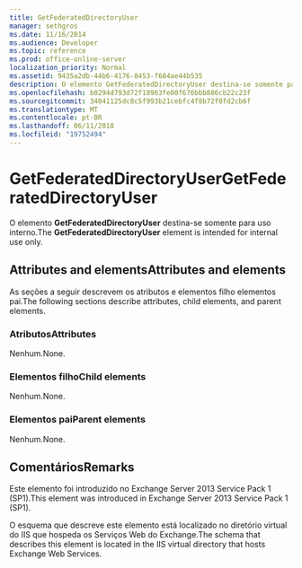 ```yaml
---
title: GetFederatedDirectoryUser
manager: sethgros
ms.date: 11/16/2014
ms.audience: Developer
ms.topic: reference
ms.prod: office-online-server
localization_priority: Normal
ms.assetid: 9435a2db-44b6-4176-8453-f684ae44b535
description: O elemento GetFederatedDirectoryUser destina-se somente para uso interno.
ms.openlocfilehash: b0294d793d72f18963fe00f676bbb886cb22c23f
ms.sourcegitcommit: 34041125dc8c5f993b21cebfc4f8b72f0fd2cb6f
ms.translationtype: MT
ms.contentlocale: pt-BR
ms.lasthandoff: 06/11/2018
ms.locfileid: "19752494"
---
```

# <a name="getfederateddirectoryuser"></a><span data-ttu-id="df8fa-103">GetFederatedDirectoryUser</span><span class="sxs-lookup"><span data-stu-id="df8fa-103">GetFederatedDirectoryUser</span></span>

<span data-ttu-id="df8fa-104">O elemento **GetFederatedDirectoryUser** destina-se somente para uso interno.</span><span class="sxs-lookup"><span data-stu-id="df8fa-104">The **GetFederatedDirectoryUser** element is intended for internal use only.</span></span> 

## <a name="attributes-and-elements"></a><span data-ttu-id="df8fa-105">Attributes and elements</span><span class="sxs-lookup"><span data-stu-id="df8fa-105">Attributes and elements</span></span>

<span data-ttu-id="df8fa-106">As seções a seguir descrevem os atributos e elementos filho elementos pai.</span><span class="sxs-lookup"><span data-stu-id="df8fa-106">The following sections describe attributes, child elements, and parent elements.</span></span>
  
### <a name="attributes"></a><span data-ttu-id="df8fa-107">Atributos</span><span class="sxs-lookup"><span data-stu-id="df8fa-107">Attributes</span></span>

<span data-ttu-id="df8fa-108">Nenhum.</span><span class="sxs-lookup"><span data-stu-id="df8fa-108">None.</span></span>
  
### <a name="child-elements"></a><span data-ttu-id="df8fa-109">Elementos filho</span><span class="sxs-lookup"><span data-stu-id="df8fa-109">Child elements</span></span>

<span data-ttu-id="df8fa-110">Nenhum.</span><span class="sxs-lookup"><span data-stu-id="df8fa-110">None.</span></span>
  
### <a name="parent-elements"></a><span data-ttu-id="df8fa-111">Elementos pai</span><span class="sxs-lookup"><span data-stu-id="df8fa-111">Parent elements</span></span>

<span data-ttu-id="df8fa-112">Nenhum.</span><span class="sxs-lookup"><span data-stu-id="df8fa-112">None.</span></span>
  
## <a name="remarks"></a><span data-ttu-id="df8fa-113">Comentários</span><span class="sxs-lookup"><span data-stu-id="df8fa-113">Remarks</span></span>

<span data-ttu-id="df8fa-114">Este elemento foi introduzido no Exchange Server 2013 Service Pack 1 (SP1).</span><span class="sxs-lookup"><span data-stu-id="df8fa-114">This element was introduced in Exchange Server 2013 Service Pack 1 (SP1).</span></span>
  
<span data-ttu-id="df8fa-115">O esquema que descreve este elemento está localizado no diretório virtual do IIS que hospeda os Serviços Web do Exchange.</span><span class="sxs-lookup"><span data-stu-id="df8fa-115">The schema that describes this element is located in the IIS virtual directory that hosts Exchange Web Services.</span></span>
  

